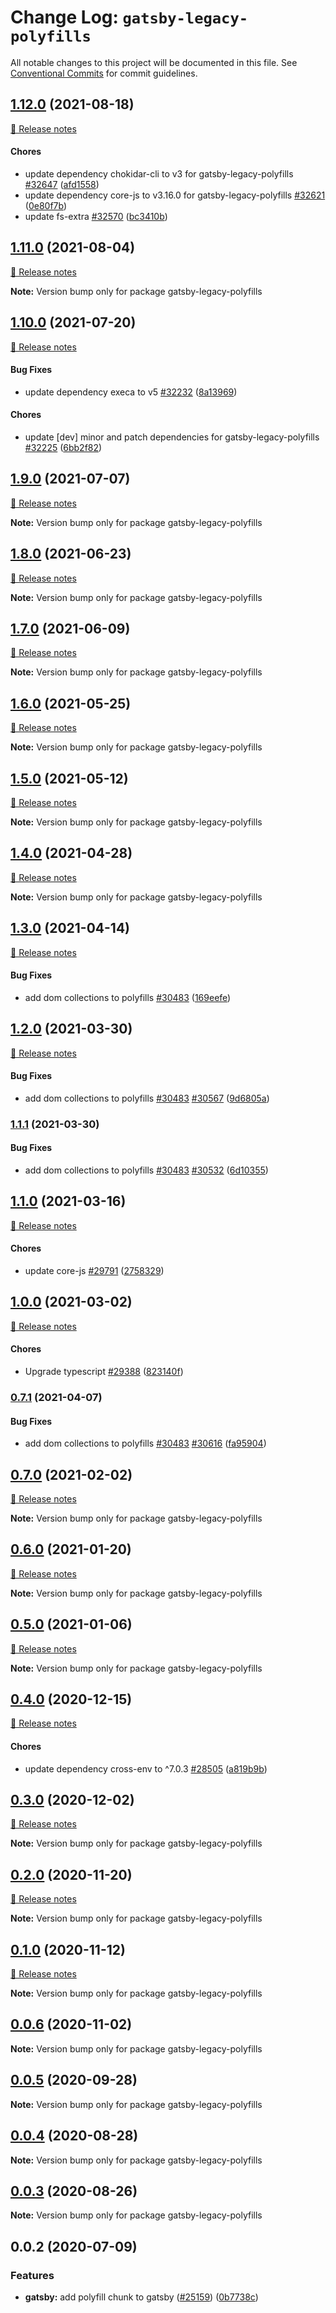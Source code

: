 # Change Log: `gatsby-legacy-polyfills`

All notable changes to this project will be documented in this file.
See [Conventional Commits](https://conventionalcommits.org) for commit guidelines.

## [1.12.0](https://github.com/gatsbyjs/gatsby/compare/gatsby-legacy-polyfills@1.12.0-next.0..gatsby-legacy-polyfills@1.12.0) (2021-08-18)
[🧾 Release notes](https://www.gatsbyjs.com/docs/reference/release-notes/v3.12)

#### Chores

- update dependency chokidar-cli to v3 for gatsby-legacy-polyfills [#32647](https://github.com/gatsbyjs/gatsby/issues/32647) ([afd1558](https://github.com/gatsbyjs/gatsby/commit/afd15588a9c5f8b64ab144dff49496b847ec951b))
- update dependency core-js to v3.16.0 for gatsby-legacy-polyfills [#32621](https://github.com/gatsbyjs/gatsby/issues/32621) ([0e80f7b](https://github.com/gatsbyjs/gatsby/commit/0e80f7bbf0de030f5acb2aa31123b64ab858361e))
- update fs-extra [#32570](https://github.com/gatsbyjs/gatsby/issues/32570) ([bc3410b](https://github.com/gatsbyjs/gatsby/commit/bc3410bff0c31be8e4aba5ce45fd49d93d25118f))


## [1.11.0](https://github.com/gatsbyjs/gatsby/compare/gatsby-legacy-polyfills@1.11.0-next.0..gatsby-legacy-polyfills@1.11.0) (2021-08-04)
[🧾 Release notes](https://www.gatsbyjs.com/docs/reference/release-notes/v3.11)

**Note:** Version bump only for package gatsby-legacy-polyfills


## [1.10.0](https://github.com/gatsbyjs/gatsby/compare/gatsby-legacy-polyfills@1.10.0-next.0..gatsby-legacy-polyfills@1.10.0) (2021-07-20)
[🧾 Release notes](https://www.gatsbyjs.com/docs/reference/release-notes/v3.10)

#### Bug Fixes

- update dependency execa to v5 [#32232](https://github.com/gatsbyjs/gatsby/issues/32232) ([8a13969](https://github.com/gatsbyjs/gatsby/commit/8a1396995c02d45f00f241e22c626a20086fa955))

#### Chores

- update [dev] minor and patch dependencies for gatsby-legacy-polyfills [#32225](https://github.com/gatsbyjs/gatsby/issues/32225) ([6bb2f82](https://github.com/gatsbyjs/gatsby/commit/6bb2f82a2972899c7af4f5796cbace15d4ec6b32))


## [1.9.0](https://github.com/gatsbyjs/gatsby/compare/gatsby-legacy-polyfills@1.9.0-next.0..gatsby-legacy-polyfills@1.9.0) (2021-07-07)
[🧾 Release notes](https://www.gatsbyjs.com/docs/reference/release-notes/v3.9)

**Note:** Version bump only for package gatsby-legacy-polyfills


## [1.8.0](https://github.com/gatsbyjs/gatsby/compare/gatsby-legacy-polyfills@1.8.0-next.0..gatsby-legacy-polyfills@1.8.0) (2021-06-23)
[🧾 Release notes](https://www.gatsbyjs.com/docs/reference/release-notes/v3.8)

**Note:** Version bump only for package gatsby-legacy-polyfills


## [1.7.0](https://github.com/gatsbyjs/gatsby/compare/gatsby-legacy-polyfills@1.7.0-next.0..gatsby-legacy-polyfills@1.7.0) (2021-06-09)
[🧾 Release notes](https://www.gatsbyjs.com/docs/reference/release-notes/v3.7)

**Note:** Version bump only for package gatsby-legacy-polyfills


## [1.6.0](https://github.com/gatsbyjs/gatsby/compare/gatsby-legacy-polyfills@1.6.0-next.0..gatsby-legacy-polyfills@1.6.0) (2021-05-25)
[🧾 Release notes](https://www.gatsbyjs.com/docs/reference/release-notes/v3.6)

**Note:** Version bump only for package gatsby-legacy-polyfills


## [1.5.0](https://github.com/gatsbyjs/gatsby/compare/gatsby-legacy-polyfills@1.5.0-next.0..gatsby-legacy-polyfills@1.5.0) (2021-05-12)
[🧾 Release notes](https://www.gatsbyjs.com/docs/reference/release-notes/v3.5)

**Note:** Version bump only for package gatsby-legacy-polyfills


## [1.4.0](https://github.com/gatsbyjs/gatsby/compare/gatsby-legacy-polyfills@1.4.0-next.0..gatsby-legacy-polyfills@1.4.0) (2021-04-28)
[🧾 Release notes](https://www.gatsbyjs.com/docs/reference/release-notes/v3.4)

**Note:** Version bump only for package gatsby-legacy-polyfills


## [1.3.0](https://github.com/gatsbyjs/gatsby/compare/gatsby-legacy-polyfills@1.3.0-next.0..gatsby-legacy-polyfills@1.3.0) (2021-04-14)
[🧾 Release notes](https://www.gatsbyjs.com/docs/reference/release-notes/v3.3)

#### Bug Fixes

- add dom collections to polyfills [#30483](https://github.com/gatsbyjs/gatsby/issues/30483) ([169eefe](https://github.com/gatsbyjs/gatsby/commit/169eefed8fe03cb6c15f1b637d828088b3400c8b))


## [1.2.0](https://github.com/gatsbyjs/gatsby/compare/gatsby-legacy-polyfills@1.2.0-next.0..gatsby-legacy-polyfills@1.2.0) (2021-03-30)
[🧾 Release notes](https://www.gatsbyjs.com/docs/reference/release-notes/v3.2)

#### Bug Fixes

- add dom collections to polyfills [#30483](https://github.com/gatsbyjs/gatsby/issues/30483) [#30567](https://github.com/gatsbyjs/gatsby/issues/30567) ([9d6805a](https://github.com/gatsbyjs/gatsby/commit/9d6805ab93c46bbc696d5df1e0159d8f78206ecc))


### [1.1.1](https://github.com/gatsbyjs/gatsby/compare/gatsby-legacy-polyfills@1.1.0..gatsby-legacy-polyfills@1.1.1) (2021-03-30)

#### Bug Fixes

- add dom collections to polyfills [#30483](https://github.com/gatsbyjs/gatsby/issues/30483) [#30532](https://github.com/gatsbyjs/gatsby/issues/30532) ([6d10355](https://github.com/gatsbyjs/gatsby/commit/6d10355968ceee03257ed0819b398a3fd63bddb6))


## [1.1.0](https://github.com/gatsbyjs/gatsby/compare/gatsby-legacy-polyfills@1.1.0-next.0..gatsby-legacy-polyfills@1.1.0) (2021-03-16)
[🧾 Release notes](https://www.gatsbyjs.com/docs/reference/release-notes/v3.1)

#### Chores

- update core-js [#29791](https://github.com/gatsbyjs/gatsby/issues/29791) ([2758329](https://github.com/gatsbyjs/gatsby/commit/27583295f7d5d82deed4bf324bc0233ff49944cd))


## [1.0.0](https://github.com/gatsbyjs/gatsby/compare/gatsby-legacy-polyfills@1.0.0-next.0..gatsby-legacy-polyfills@1.0.0) (2021-03-02)
[🧾 Release notes](https://www.gatsbyjs.com/docs/reference/release-notes/v3.0)

#### Chores

- Upgrade typescript [#29388](https://github.com/gatsbyjs/gatsby/issues/29388) ([823140f](https://github.com/gatsbyjs/gatsby/commit/823140f2b0bbbcab51923186bab8128bb8e0afe5))


### [0.7.1](https://github.com/gatsbyjs/gatsby/compare/gatsby-legacy-polyfills@0.7.0..gatsby-legacy-polyfills@0.7.1) (2021-04-07)

#### Bug Fixes

- add dom collections to polyfills [#30483](https://github.com/gatsbyjs/gatsby/issues/30483) [#30616](https://github.com/gatsbyjs/gatsby/issues/30616) ([fa95904](https://github.com/gatsbyjs/gatsby/commit/fa95904793b01141cb4f08992abf81e6dc61eb22))


## [0.7.0](https://github.com/gatsbyjs/gatsby/compare/gatsby-legacy-polyfills@0.7.0-next.0..gatsby-legacy-polyfills@0.7.0) (2021-02-02)
[🧾 Release notes](https://www.gatsbyjs.com/docs/reference/release-notes/v2.32)

**Note:** Version bump only for package gatsby-legacy-polyfills


## [0.6.0](https://github.com/gatsbyjs/gatsby/compare/gatsby-legacy-polyfills@0.6.0-next.0..gatsby-legacy-polyfills@0.6.0) (2021-01-20)
[🧾 Release notes](https://www.gatsbyjs.com/docs/reference/release-notes/v2.31)

**Note:** Version bump only for package gatsby-legacy-polyfills


## [0.5.0](https://github.com/gatsbyjs/gatsby/compare/gatsby-legacy-polyfills@0.5.0-next.0..gatsby-legacy-polyfills@0.5.0) (2021-01-06)
[🧾 Release notes](https://www.gatsbyjs.com/docs/reference/release-notes/v2.30)

**Note:** Version bump only for package gatsby-legacy-polyfills


## [0.4.0](https://github.com/gatsbyjs/gatsby/compare/gatsby-legacy-polyfills@0.4.0-next.0..gatsby-legacy-polyfills@0.4.0) (2020-12-15)
[🧾 Release notes](https://www.gatsbyjs.com/docs/reference/release-notes/v2.29)

#### Chores

- update dependency cross-env to ^7.0.3 [#28505](https://github.com/gatsbyjs/gatsby/issues/28505) ([a819b9b](https://github.com/gatsbyjs/gatsby/commit/a819b9bfb663139f7b06c3ed7d6d6069a2382b2c))


## [0.3.0](https://github.com/gatsbyjs/gatsby/compare/gatsby-legacy-polyfills@0.3.0-next.0..gatsby-legacy-polyfills@0.3.0) (2020-12-02)
[🧾 Release notes](https://www.gatsbyjs.com/docs/reference/release-notes/v2.28)

**Note:** Version bump only for package gatsby-legacy-polyfills


## [0.2.0](https://github.com/gatsbyjs/gatsby/compare/gatsby-legacy-polyfills@0.2.0-next.0..gatsby-legacy-polyfills@0.2.0) (2020-11-20)
[🧾 Release notes](https://www.gatsbyjs.com/docs/reference/release-notes/v2.27)

**Note:** Version bump only for package gatsby-legacy-polyfills


## [0.1.0](https://github.com/gatsbyjs/gatsby/compare/gatsby-legacy-polyfills@0.1.0-next.0..gatsby-legacy-polyfills@0.1.0) (2020-11-12)
[🧾 Release notes](https://www.gatsbyjs.com/docs/reference/release-notes/v2.26)

**Note:** Version bump only for package gatsby-legacy-polyfills

<a name="before-release-process"></a>



## [0.0.6](https://github.com/gatsbyjs/gatsby/compare/gatsby-legacy-polyfills@0.0.5...gatsby-legacy-polyfills@0.0.6) (2020-11-02)

**Note:** Version bump only for package gatsby-legacy-polyfills

## [0.0.5](https://github.com/gatsbyjs/gatsby/compare/gatsby-legacy-polyfills@0.0.4...gatsby-legacy-polyfills@0.0.5) (2020-09-28)

**Note:** Version bump only for package gatsby-legacy-polyfills

## [0.0.4](https://github.com/gatsbyjs/gatsby/compare/gatsby-legacy-polyfills@0.0.3...gatsby-legacy-polyfills@0.0.4) (2020-08-28)

**Note:** Version bump only for package gatsby-legacy-polyfills

## [0.0.3](https://github.com/gatsbyjs/gatsby/compare/gatsby-legacy-polyfills@0.0.2...gatsby-legacy-polyfills@0.0.3) (2020-08-26)

**Note:** Version bump only for package gatsby-legacy-polyfills

## 0.0.2 (2020-07-09)

### Features

- **gatsby:** add polyfill chunk to gatsby ([#25159](https://github.com/gatsbyjs/gatsby/issues/25159)) ([0b7738c](https://github.com/gatsbyjs/gatsby/commit/0b7738c))
